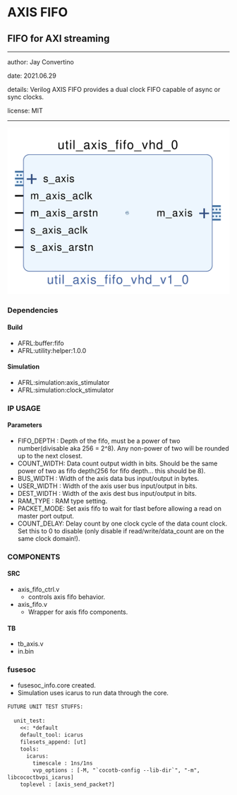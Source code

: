 # AXIS FIFO
## FIFO for AXI streaming
---

   author: Jay Convertino  
   
   date: 2021.06.29  
   
   details: Verilog AXIS FIFO provides a dual clock FIFO capable of async or sync clocks.  
   
   license: MIT   
   
---

![rtl image](./rtl.png)

### Dependencies
#### Build
  - AFRL:buffer:fifo
  - AFRL:utility:helper:1.0.0
  
#### Simulation
  - AFRL:simulation:axis_stimulator
  - AFRL:simulation:clock_stimulator

### IP USAGE
#### Parameters

* FIFO_DEPTH : Depth of the fifo, must be a power of two number(divisable aka 256 = 2^8). Any non-power of two will be rounded up to the next closest.
* COUNT_WIDTH: Data count output width in bits. Should be the same power of two as fifo depth(256 for fifo depth... this should be 8).
* BUS_WIDTH  : Width of the axis data bus input/output in bytes.
* USER_WIDTH : Width of the axis user bus input/output in bits.
* DEST_WIDTH : Width of the axis dest bus input/output in bits.
* RAM_TYPE   : RAM type setting.
* PACKET_MODE: Set axis fifo to wait for tlast before allowing a read on master port output.
* COUNT_DELAY: Delay count by one clock cycle of the data count clock. Set this to 0 to disable (only disable if read/write/data_count are on the same clock domain!). 

### COMPONENTS
#### SRC

* axis_fifo_ctrl.v
  * controls axis fifo behavior.
* axis_fifo.v
  * Wrapper for axis fifo components.
  
#### TB

* tb_axis.v
* in.bin
  
### fusesoc

* fusesoc_info.core created.
* Simulation uses icarus to run data through the core.


```
FUTURE UNIT TEST STUFFS:

  unit_test:
    <<: *default
    default_tool: icarus
    filesets_append: [ut]
    tools:
      icarus:
        timescale : 1ns/1ns
        vvp_options : [-M, "`cocotb-config --lib-dir`", "-m", libcococtbvpi_icarus]
    toplevel : [axis_send_packet?]
```
